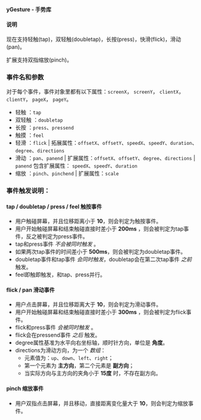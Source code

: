 #### yGesture - 手势库

#### 说明

现在支持轻触(tap)，双轻触(doubletap)，长按(press)，快滑(flick)，滑动(pan)。

扩展支持双指缩放(pinch)。

### 事件名和参数

对于每个事件，事件对象里都有以下属性：`screenX`， `screenY`， `clientX`， `clientY`， `pageX`， `pageY`。

* 轻触 ：`tap`
* 双轻触 ：`doubletap`
* 长按 ：`press`、`pressend`
* 触摸 ：`feel`
* 轻滑 ：`flick`  | 拓展属性：`offsetX`、`offsetY`、`speedX`、`speedY`、`duration`、`degree`、`directions`
* 滑动 ：`pan`、`panend` | 扩展属性：`offsetX`、`offsetY`、`degree`、`directions` | `panend` 包含扩展属性： `speedX`、`speedY`、`duration`
* 缩放 ：`pinch`、`pinchend` | 扩展属性：`scale`


### 事件触发说明：

#### tap / doubletap / press / feel 触按事件

* 用户触碰屏幕，并且位移距离小于 **10**，则会判定为触按事件。
* 用户开始触碰屏幕和结束触碰直接时差小于 **200ms** ，则会被判定为tap事件，反之被判定为press事件。
* tap和press事件 *不会被同时触发* 。
* 如果两次tap事件的时间差小于 **500ms**，则会被判定为doubletap事件。
* doubletap事件和tap事件 *会同时触发*，doubletap会在第二次tap事件 *之前* 触发。
* feel即触即触发，和tap、press并行。

#### flick / pan 滑动事件

* 用户点击屏幕，并且位移距离大于 **10**，则会判定为滑动事件。
* 用户开始触碰屏幕和结束触碰直接时差小于 **300ms** ，则会被判定为flick事件。
* flick和press事件 *会被同时触发* 。
* flick会在pressend事件 *之后* 触发。
* degree属性基准为水平向右坐标轴，顺时针方向，单位是 **角度**。
* directions为滑动方向，为一个 *数组*：
  * 元素值为：`up`、`down`、`left`、`right`；
  * 第一个元素为 **主方向**，第二个元素是 **副方向**；
  * 当实际方向与主方向的夹角小于 **15度** 时，不存在副方向。

#### pinch 缩放事件

* 用户双指点击屏幕，并且移动，直接距离变化量大于 **10**，则会判定为缩放事件。
